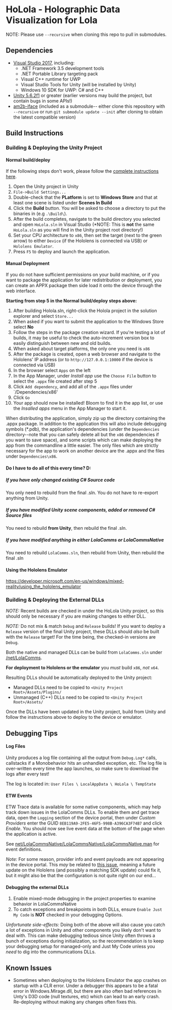 # HoLola - Holographic Data Visualization for Lola

NOTE: Please use `--recursive` when cloning this repo to pull in submodules.

## Dependencies

* [Visual Studio 2017](https://developer.microsoft.com/en-us/windows/mixed-reality/install_the_tools), including:
  * .NET Framework 3.5 development tools
  * .NET Portable Library targeting pack
  * Visual C++ runtime for UWP
  * Visual Studio Tools for Unity (will be installed by Unity)
  * Windows 10 SDK for UWP: C# and C++
* [Unity 5.6.2f1](https://store.unity.com/) or greater (earlier versions may build the project, but contain bugs in some APIs!)
* [am2b-iface]() (included as a submodule-- either clone this repository with `--recursive` or run `git submodule update --init` after cloning to obtain the latest compatible version)

## Build Instructions

### Building & Deploying the Unity Project

#### Normal build/deploy

If the following steps don't work, please follow the [complete instructions here](https://developer.microsoft.com/en-us/windows/mixed-reality/exporting_and_building_a_unity_visual_studio_solution).

1. Open the Unity project in Unity
2. `File->Build Settings...`
3. Double-check that the **PLatform** is set to **Windows Store** and that at least one scene is listed under **Scenes In Build**
4. Click the **Build** button. You will be asked to choose a directory to put the binaries in (e.g `.\Build\`).
5. After the build completes, navigate to the build directory you selected and open `HoLola.sln` in Visual Studio (*NOTE: This is **not** the same `HoLola.sln` as you will find in the Unity project root directory!)
6. Set your CPU architecture to `x86`, then set the target (next to the green arrow) to either `Device` (if the Hololens is connected via USB) or `Hololens Emulator`.
7. Press `F5` to deploy and launch the application.

#### Manual Deployment

If you do not have sufficient permissions on your build machine, or if you want to package the application for later redistribution or deployment, you can create an APPX package then side load it onto the device through the web interface.

**Starting from step 5 in the Normal build/deploy steps above:**
1. After building Holola.sln, right-click the Holola project in the solution explorer and select `Store...`
2. When asked if you want to submit the application to the Windows Store select **No**
3. Follow the steps in the package creation wizard. If you're testing a lot of builds, it may be useful to check the auto-increment version box to easily distinguish between new and old builds.
4. When asked about target platforms, the only one you need is `x86`
5. After the package is created, open a web browser and navigate to the Hololens' IP address (or to `http://127.0.0.1:10000` if the device is connected via USB)
6. In the browser select `Apps` on the left
7. In the App Manager, under *Install app* use the `Choose File` button to select the `.appx` file created after step 5
8. Click `Add dependency`, and add all of the `.appx` files under `<APPX Dir>/Dependencies/x86'
9. Click `Go`
10. Your app should now be installed! Bloom to find it in the app list, or use the *Insalled apps* menu in the App Manager to start it.
 
When distributing the application, simply zip up the directory containing the .appx package. In addition to the application this will also include debugging symbols (*.pdb), the application's dependencies (under the `Dependencies` directory--note that you can safely delete all but the `x86` dependencies if you want to save space), and some scripts which can make deploying the app from the commandline a little easier. The only files which are strictly necessary for the app to work on another device are the .appx and the files under `Dependencies\x86`.

#### Do I have to do all of this every time? D:

##### If you have only changed existing C# Source code
You only need to rebuild from the final .sln. You do not have to re-export anything from Unity.

##### If you have modified Unity scene components, added or removed C# Source files
You need to rebuild **from Unity**, then rebuild the final .sln.

##### If you have modified anything in either LolaComms or LolaCommsNative
You need to rebuild `LolaComms.sln`, then rebuild from Unity, then rebuild the final .sln

#### Using the Hololens Emulator

https://developer.microsoft.com/en-us/windows/mixed-reality/using_the_hololens_emulator

### Building & Deploying the External DLLs

*NOTE:* Recent builds are checked in under the HoLola Unity project, so this should only be necessary if you are making changes to either DLL.

*NOTE:* Do not mix & match `Debug` and `Release` builds! If you want to deploy a `Release` version of the final Unity project, these DLLs should *also* be built with the `Release` target! For the time being, the checked-in versions are `Debug`.

Both the native and managed DLLs can be build from `LolaComms.sln` under [/net/LolaComms](./net/LolaComms).

**For deployment to Hololens or the emulator** you *must* build `x86`, *not* `x64`.

Resulting DLLs should be automatically deployed to the Unity project:

* Managed DLLs need to be copied to `<Unity Project Root>/Assets/Plugins/`
* Unmanaged (C++) DLLs need to be copied to `<Unity Project Root>/Assets/`

Once the DLLs have been updated in the Unity project, build from Unity and follow the instructions above to deploy to the device or emulator.

## Debugging Tips

#### Log Files
Unity produces a log file containing all the output from `Debug.Log*` calls, callstacks if a Monobehavior hits an unhandled exception, etc. The log file is over-written every time the app launches, so make sure to download the logs after every test!

The log is located in: `User Files \ LocalAppData \ HoLola \ TempState`

#### ETW Events
ETW Trace data is available for some native components, which may help track down issues in the LolaComms DLLs. To enable them and get trace data, open the `Logging` section of the device portal, then under *Custom Providers* enter the GUID `8EB119A9-2FE5-46F5-998B-A396CA3F74B7` and click *Enable*. You should now see live event data at the bottom of the page when the application is active.

See [net/LolaCommsNative/LolaCommsNative/LolaCommsNative.man](net/LolaCommsNative/LolaCommsNative/LolaCommsNative.man) for event definitions.

*Note:* For some reason, provider info and event payloads are not appearing in the device portal. This *may* be related to [this issue](https://wpdev.uservoice.com/forums/110705-universal-windows-platform/suggestions/18591439-loggingchannel-not-showing-string-message-content), meaning a future update on the Hololens (and possibly a matching SDK update) could fix it, but it might also be that the configuration is not quite right on our end...

#### Debugging the external DLLs

1. Enable mixed-mode debugging in the project properties to examine behavior in LolaCommsNative
2. To catch exceptions and breakpoints in both DLLs, ensure `Enable Just My Code` is **NOT** checked in your debugging Options.

*Unfortunate side-effects:* Doing both of the above will also cause you catch a lot of exceptions in Unity and other components you likely don't want to deal with. This can make debugging tedious since Unity often throws a bunch of exceptions during initialization, so the recommendation is to keep your debugging setup for managed-only and Just My Code unless you *need* to dig into the communications DLLs.

## Known Issues

* Sometimes when deploying to the Hololens Emulator the app crashes on startup with a CLR error. Under a debugger this appears to be a fatal error in Windows.Mirage.dll, but there are also often bad references in Unty's D3D code (null textures, etc) which can lead to an early crash. Re-deploying without making any changes often fixes this.
